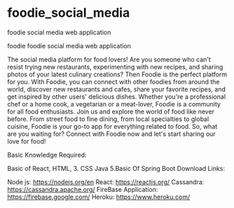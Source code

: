 # foodie_social_media
foodie social media web application


foodie
foodie social media web application

The social media platform for food lovers! Are you someone who can't resist trying new restaurants, experimenting with new recipes, and sharing photos of your latest culinary creations? Then Foodie is the perfect platform for you. With Foodie, you can connect with other foodies from around the world, discover new restaurants and cafes, share your favorite recipes, and get inspired by other users' delicious dishes. Whether you're a professional chef or a home cook, a vegetarian or a meat-lover, Foodie is a community for all food enthusiasts. Join us and explore the world of food like never before. From street food to fine dining, from local specialties to global cuisine, Foodie is your go-to app for everything related to food. So, what are you waiting for? Connect with Foodie now and let's start sharing our love for food!

Basic Knowledge Required:

Basic of React,
HTML, 3. CSS
Java 5.Basic Of Spring Boot
Download Links:

Node js: https://nodejs.org/en
React: https://reactjs.org/
Cassandra: https://cassandra.apache.org/
FireBase Application: https://firebase.google.com/
Heroku: https://www.heroku.com/